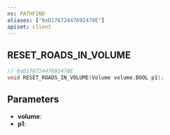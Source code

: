 ```yaml
---
ns: PATHFIND
aliases: ["0xD17672447692478E"]
apiset: client
---
```

## RESET_ROADS_IN_VOLUME

```c
// 0xD17672447692478E
void RESET_ROADS_IN_VOLUME(Volume volume,BOOL p1);
```


## Parameters
* **volume**:
* **p1**: